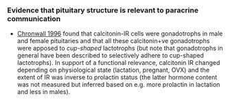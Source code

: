 ### Evidence that pituitary structure is relevant to paracrine communication
- [Chronwall 1996](https://doi.org/10.1007/BF02738871) found that calcitonin-IR cells were gonadotrophs in male and female pituitaries and that all these calcitonin+ve gonadotrophs were apposed to *cup-shaped* lactotrophs (but note that gonadotrophs in general have been described to selectively adhere to cup-shaped lactotrophs). In support of a functional relevance, calcitonin IR changed depending on physiological state (lactation, pregnant, OVX) and the extent of IR was inverse to prolactin status (the latter hormone content was not measured but inferred based on e.g. more prolactin in lactation and less in males).